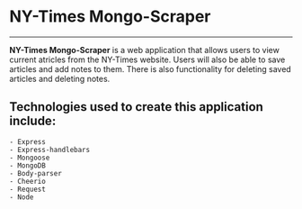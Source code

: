 # NY-Times Mongo-Scraper

********
**NY-Times Mongo-Scraper** is a web application that allows users to view current atricles from the NY-Times website. Users will also be able to save articles and add notes to them. There is also functionality for deleting saved articles and deleting notes.

## Technologies used to create this application include:

```
- Express
- Express-handlebars
- Mongoose
- MongoDB
- Body-parser
- Cheerio
- Request
- Node
```